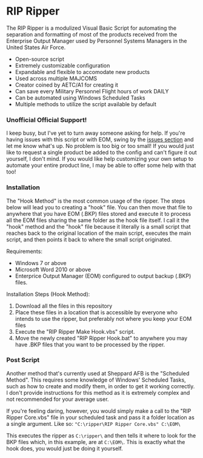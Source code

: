 # RIP Ripper

The RIP Ripper is a modulized Visual Basic Script for automating the separation and formatting of most of the products received from the Enterprise Output Manager used by Personnel Systems Managers in the United States Air Force.

  - Open-source script
  - Extremely customizable configuration
  - Expandable and flexible to accomodate new products
  - Used across multiple MAJCOMS
  - Creator coined by AETC/A1 for creating it
  - Can save every Military Personnel Flight hours of work DAILY
  - Can be automated using Windows Scheduled Tasks
  - Multiple methods to utilize the script available by default

### Unofficial Official Support!

I keep busy, but I've yet to turn away someone asking for help. If you're having issues with this script or with EOM, swing by the [issues section](https://gitlab.com/usaf-psm/rip-ripper/issues) and let me know what's up. No problem is too big or too small! If you would just like to request a single product be added to the config and can't figure it out yourself, I don't mind. If you would like help customizing your own setup to automate your entire product line, I may be able to offer some help with that too!

### Installation

The "Hook Method" is the most common usage of the ripper. The steps below will lead you to creating a "hook" file. You can then move that file to anywhere that you have EOM (.BKP) files stored and execute it to process all the EOM files sharing the same folder as the hook file itself. I call it the "hook" method and the "hook" file because it literally is a small script that reaches back to the original location of the main script, executes the main script, and then points it back to where the small script originated.

Requirements:

 - Windows 7 or above
 - Microsoft Word 2010 or above
 - Enterprice Output Manager (EOM) configured to output backup (.BKP) files.

Installation Steps (Hook Method): 

 1. Download all the files in this repository
 2. Place these files in a location that is accessible by everyone who intends to use the ripper, but preferably not where you keep your EOM files
 3. Execute the "RIP Ripper Make Hook.vbs" script.
 4. Move the newly created "RIP Ripper Hook.bat" to anywhere you may have .BKP files that you want to be processed by the ripper.

### Post Script
Another method that's currently used at Sheppard AFB is the "Scheduled Method". This requires some knowledge of Windows' Scheduled Tasks, such as how to create and modify them, in order to get it working correctly. I don't provide instructions for this method as it is extremely complex and not recommended for your average user.

If you're feeling daring, however, you would simply make a call to the "RIP Ripper Core.vbs" file in your scheduled task and pass it a folder location as a single argument. Like so: `"C:\ripper\RIP Ripper Core.vbs" C:\EOM\`

This executes the ripper as `C:\ripper\` and then tells it where to look for the BKP files which, in this example, are at `C:\EOM\`. This is exactly what the hook does, you would just be doing it yourself.